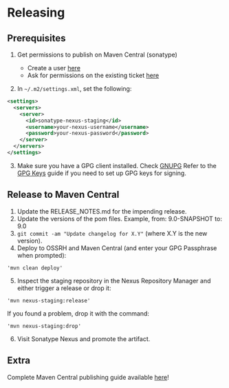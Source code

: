 Releasing
=========

Prerequisites
-------------

1. Get permissions to publish on Maven Central (sonatype)
    * Create a user [here][create_user]
    * Ask for permissions on the existing ticket [here][sonatype_ticket]

2. In `~/.m2/settings.xml`, set the following:

```xml
<settings>
  <servers>
    <server>
      <id>sonatype-nexus-staging</id>
      <username>your-nexus-username</username>
      <password>your-nexus-password</password>
    </server>
  </servers>
</settings>
```

3. Make sure you have a GPG client installed. Check [GNUPG][gnupg]
Refer to the [GPG Keys][example] guide if you need to set up GPG keys for signing.

Release to Maven Central
-------------

1. Update the RELEASE_NOTES.md for the impending release.
2. Update the versions of the pom files. Example, from: 9.0-SNAPSHOT to: 9.0
3. `git commit -am "Update changelog for X.Y"` (where X.Y is the new version).
4. Deploy to OSSRH and Maven Central (and enter your GPG Passphrase when prompted):
```
'mvn clean deploy'
```
5. Inspect the staging repository in the Nexus Repository Manager and either trigger a release or drop it:
```
'mvn nexus-staging:release'
```
If you found a problem, drop it with the command:
```
'mvn nexus-staging:drop'
```

6. Visit Sonatype Nexus and promote the artifact.


Extra
-------------
Complete Maven Central publishing guide available [here][sonatype_guide]!

 [create_user]: https://issues.sonatype.org/secure/Signup!default.jspa
 [sonatype_ticket]: https://issues.sonatype.org/browse/OSSRH-38566
 [sonatype_guide]: https://central.sonatype.org/publish/publish-guide/
 [gnupg]: https://www.gnupg.org/
 [example]: https://square.github.io/okio/releasing/#prerequisite-gpg-keys
